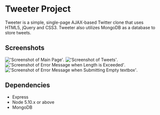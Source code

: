 # Tweeter Project

Tweeter is a simple, single-page AJAX-based Twitter clone that uses HTML5, jQuery and CSS3. Tweeter also utilizes MongoDB as a database to store tweets.


## Screenshots
!['Screenshot of Main Page'](url).
!['Screenshot of Tweets'](url).
!['Screenshot of Error Message when Length is Exceeded'](url).
!['Screenshot of Error Message when Submitting Empty textbox'](url).

## Dependencies

- Express
- Node 5.10.x or above
- MongoDB
